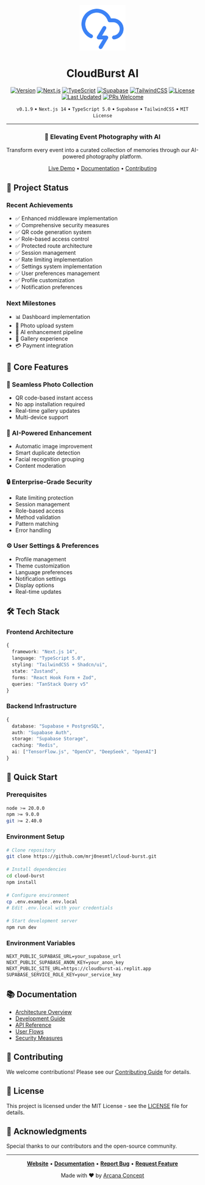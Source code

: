 <div align="center">
  <img src="public/android-chrome-192x192.png" alt="Cloud Burst Logo" width="120" height="120" />

# CloudBurst AI

[![Version](https://img.shields.io/badge/version-0.1.9-blue.svg)](https://github.com/mrj0nesmtl/cloud-burst/releases)
[![Next.js](https://img.shields.io/badge/Next.js-14-black)](https://nextjs.org/)
[![TypeScript](https://img.shields.io/badge/TypeScript-5.0-blue)](https://www.typescriptlang.org/)
[![Supabase](https://img.shields.io/badge/Supabase-Database-green)](https://supabase.io/)
[![TailwindCSS](https://img.shields.io/badge/TailwindCSS-Styling-38B2AC)](https://tailwindcss.com/)
[![License](https://img.shields.io/badge/license-MIT-green.svg)](LICENSE)
[![Last Updated](https://img.shields.io/badge/last%20updated-February%202024-brightgreen)](CHANGELOG.md)
[![PRs Welcome](https://img.shields.io/badge/PRs-welcome-brightgreen.svg)](CONTRIBUTING.md)

`v0.1.9` • `Next.js 14` • `TypeScript 5.0` • `Supabase` • `TailwindCSS` • `MIT License`

---

### 🌟 Elevating Event Photography with AI

Transform every event into a curated collection of memories through our AI-powered photography platform.

[Live Demo](https://cloudburst-ai.replit.app) • [Documentation](docs/) • [Contributing](CONTRIBUTING.md)

</div>

## 🎯 Project Status

### Recent Achievements
- ✅ Enhanced middleware implementation
- ✅ Comprehensive security measures
- ✅ QR code generation system
- ✅ Role-based access control
- ✅ Protected route architecture
- ✅ Session management
- ✅ Rate limiting implementation
- ✅ Settings system implementation
- ✅ User preferences management
- ✅ Profile customization
- ✅ Notification preferences

### Next Milestones
- 📊 Dashboard implementation
- 📸 Photo upload system
- 🤖 AI enhancement pipeline
- 🎨 Gallery experience
- 💳 Payment integration

## 🚀 Core Features

### 📸 Seamless Photo Collection
- QR code-based instant access
- No app installation required
- Real-time gallery updates
- Multi-device support

### 🤖 AI-Powered Enhancement
- Automatic image improvement
- Smart duplicate detection
- Facial recognition grouping
- Content moderation

### 🔒 Enterprise-Grade Security
- Rate limiting protection
- Session management
- Role-based access
- Method validation
- Pattern matching
- Error handling

### ⚙️ User Settings & Preferences
- Profile management
- Theme customization
- Language preferences
- Notification settings
- Display options
- Real-time updates

## 🛠️ Tech Stack

### Frontend Architecture
```typescript
{
  framework: "Next.js 14",
  language: "TypeScript 5.0",
  styling: "TailwindCSS + Shadcn/ui",
  state: "Zustand",
  forms: "React Hook Form + Zod",
  queries: "TanStack Query v5"
}
```

### Backend Infrastructure
```typescript
{
  database: "Supabase + PostgreSQL",
  auth: "Supabase Auth",
  storage: "Supabase Storage",
  caching: "Redis",
  ai: ["TensorFlow.js", "OpenCV", "DeepSeek", "OpenAI"]
}
```

## 🚀 Quick Start

### Prerequisites
```bash
node >= 20.0.0
npm >= 9.0.0
git >= 2.40.0
```

### Environment Setup
```bash
# Clone repository
git clone https://github.com/mrj0nesmtl/cloud-burst.git

# Install dependencies
cd cloud-burst
npm install

# Configure environment
cp .env.example .env.local
# Edit .env.local with your credentials

# Start development server
npm run dev
```

### Environment Variables
```env
NEXT_PUBLIC_SUPABASE_URL=your_supabase_url
NEXT_PUBLIC_SUPABASE_ANON_KEY=your_anon_key
NEXT_PUBLIC_SITE_URL=https://cloudburst-ai.replit.app
SUPABASE_SERVICE_ROLE_KEY=your_service_key
```

## 📚 Documentation

- [Architecture Overview](docs/architecture/)
- [Development Guide](docs/development/)
- [API Reference](docs/api/)
- [User Flows](docs/user-flows/)
- [Security Measures](docs/security/)

## 🤝 Contributing

We welcome contributions! Please see our [Contributing Guide](CONTRIBUTING.md) for details.

## 📄 License

This project is licensed under the MIT License - see the [LICENSE](LICENSE) file for details.

## 🌟 Acknowledgments

Special thanks to our contributors and the open-source community.

---

<div align="center">

**[Website](https://cloudburst-ai.replit.app)** • **[Documentation](docs/)** • **[Report Bug](issues)** • **[Request Feature](issues)**

Made with ❤️ by [Arcana Concept](https://github.com/mrj0nesmtl)

</div>